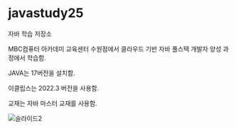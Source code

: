 # javastudy25
자바 학습 저장소

MBC컴퓨터 아카데미 교육센터 수원점에서 클라우드 기반 자바 풀스택 개발자 양성 과정에서 학습함.

JAVA는 17버전을 설치함.

이클립스는 2022.3 버전을 사용함.

교재는 자바 마스터 교재를 사용함.

![슬라이드2](https://github.com/user-attachments/assets/c9d317dd-a5bc-44ef-867b-33dd7dcb2fe9)

